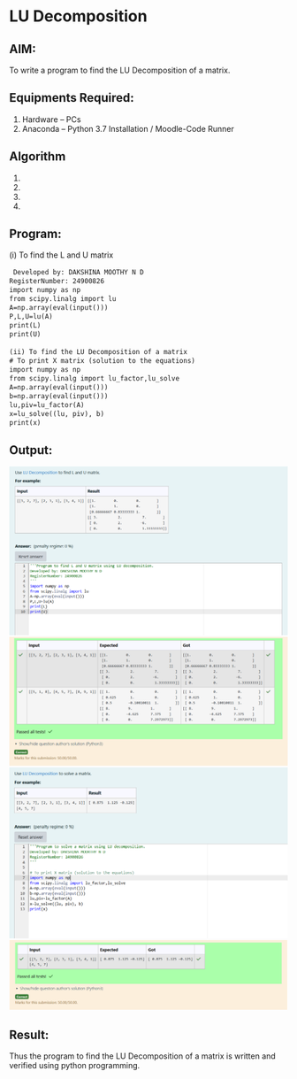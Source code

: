 # LU Decomposition 

## AIM:
To write a program to find the LU Decomposition of a matrix.

## Equipments Required:
1. Hardware – PCs
2. Anaconda – Python 3.7 Installation / Moodle-Code Runner

## Algorithm
1. 
2. 
3. 
4. 

## Program:
(i) To find the L and U matrix
```
 Developed by: DAKSHINA MOOTHY N D
RegisterNumber: 24900826
import numpy as np
from scipy.linalg import lu
A=np.array(eval(input()))
P,L,U=lu(A)
print(L)
print(U)

(ii) To find the LU Decomposition of a matrix
# To print X matrix (solution to the equations)
import numpy as np
from scipy.linalg import lu_factor,lu_solve
A=np.array(eval(input()))
b=np.array(eval(input()))
lu,piv=lu_factor(A)
x=lu_solve((lu, piv), b)
print(x)
```
## Output:
![alt text](<Screenshot 2024-12-05 162252.png>)
![alt text](<Screenshot 2024-12-05 162307.png>)
![alt text](<Screenshot 2024-12-05 162321.png>)
![alt text](<Screenshot 2024-12-05 162334.png>)

## Result:
Thus the program to find the LU Decomposition of a matrix is written and verified using python programming.

